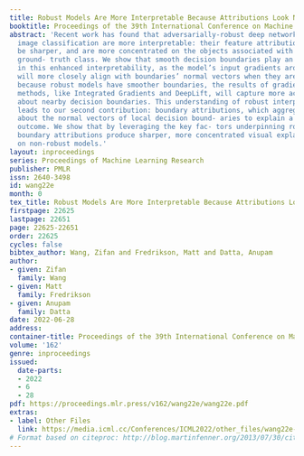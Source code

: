 ```yaml
---
title: Robust Models Are More Interpretable Because Attributions Look Normal
booktitle: Proceedings of the 39th International Conference on Machine Learning
abstract: 'Recent work has found that adversarially-robust deep networks used for
  image classification are more interpretable: their feature attributions tend to
  be sharper, and are more concentrated on the objects associated with the image’s
  ground- truth class. We show that smooth decision boundaries play an important role
  in this enhanced interpretability, as the model’s input gradients around data points
  will more closely align with boundaries’ normal vectors when they are smooth. Thus,
  because robust models have smoother boundaries, the results of gradient- based attribution
  methods, like Integrated Gradients and DeepLift, will capture more accurate information
  about nearby decision boundaries. This understanding of robust interpretability
  leads to our second contribution: boundary attributions, which aggregate information
  about the normal vectors of local decision bound- aries to explain a classification
  outcome. We show that by leveraging the key fac- tors underpinning robust interpretability,
  boundary attributions produce sharper, more concentrated visual explanations{—}even
  on non-robust models.'
layout: inproceedings
series: Proceedings of Machine Learning Research
publisher: PMLR
issn: 2640-3498
id: wang22e
month: 0
tex_title: Robust Models Are More Interpretable Because Attributions Look Normal
firstpage: 22625
lastpage: 22651
page: 22625-22651
order: 22625
cycles: false
bibtex_author: Wang, Zifan and Fredrikson, Matt and Datta, Anupam
author:
- given: Zifan
  family: Wang
- given: Matt
  family: Fredrikson
- given: Anupam
  family: Datta
date: 2022-06-28
address:
container-title: Proceedings of the 39th International Conference on Machine Learning
volume: '162'
genre: inproceedings
issued:
  date-parts:
  - 2022
  - 6
  - 28
pdf: https://proceedings.mlr.press/v162/wang22e/wang22e.pdf
extras:
- label: Other Files
  link: https://media.icml.cc/Conferences/ICML2022/other_files/wang22e-supp.zip
# Format based on citeproc: http://blog.martinfenner.org/2013/07/30/citeproc-yaml-for-bibliographies/
---
```

